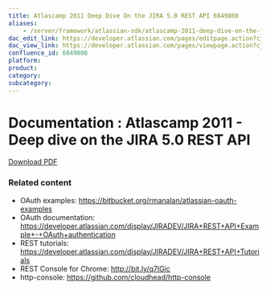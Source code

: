 ```yaml
---
title: Atlascamp 2011 Deep Dive On the JIRA 5.0 REST API 6849808
aliases:
    - /server/framework/atlassian-sdk/atlascamp-2011-deep-dive-on-the-jira-5.0-rest-api-6849808.html
dac_edit_link: https://developer.atlassian.com/pages/editpage.action?cjm=wozere&pageId=6849808
dac_view_link: https://developer.atlassian.com/pages/viewpage.action?cjm=wozere&pageId=6849808
confluence_id: 6849808
platform:
product:
category:
subcategory:
---
```

# Documentation : Atlascamp 2011 - Deep dive on the JIRA 5.0 REST API

[Download PDF](attachments/6849808/7078159.pdf)

### Related content

-   OAuth examples: <a href="https://bitbucket.org/rmanalan/atlassian-oauth-examples" class="uri external-link">https://bitbucket.org/rmanalan/atlassian-oauth-examples</a>
-   OAuth documentation: <https://developer.atlassian.com/display/JIRADEV/JIRA+REST+API+Example+-+OAuth+authentication>
-   REST tutorials: <https://developer.atlassian.com/display/JIRADEV/JIRA+REST+API+Tutorials>
-   REST Console for Chrome: <a href="http://bit.ly/q7lGic" class="uri external-link">http://bit.ly/q7lGic</a>
-   http-console: <a href="https://github.com/cloudhead/http-console" class="uri external-link">https://github.com/cloudhead/http-console</a>
















































































































































































































































































































